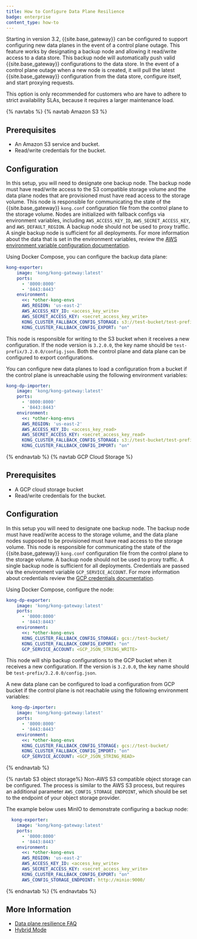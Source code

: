 ```yaml
---
title: How to Configure Data Plane Resilience
badge: enterprise
content_type: how-to
---
```


Starting in version 3.2, {{site.base_gateway}} can be configured to support configuring new data planes in the event of a control plane outage. This feature works by designating a backup node and allowing it read/write access to a data store. This backup node will automatically push valid {{site.base_gateway}} configurations to the data store. In the event of a control plane outage when a new node is created, it will pull the latest {{site.base_gateway}} configuration from the data store, configure itself, and start proxying requests. 

This option is only recommended for customers who are have to adhere to strict availability SLAs, because it requires a larger maintenance load. 

{% navtabs %}
{% navtab Amazon S3 %}
## Prerequisites
 
* An Amazon S3 service and bucket.
* Read/write credentials for the bucket.


## Configuration 

In this setup, you will need to designate one backup node. The backup node must have read/write access to the S3 compatible storage volume and the data plane nodes that are provisioned must have read access to the storage volume. This node is responsible for communicating the state of the {{site.base_gateway}} `kong.conf` configuration file from the control plane to the storage volume. Nodes are initialized with fallback configs via environment variables, including `AWS_ACCESS_KEY_ID`, `AWS_SECRET_ACCESS_KEY`, and `AWS_DEFAULT_REGION`. A backup node should not be used to proxy traffic. A single backup node is sufficient for all deployments. For more information about the data that is set in the environment variables, review the [AWS environment variable configuration documentation](https://docs.aws.amazon.com/cli/latest/userguide/cli-configure-envvars.html).

Using Docker Compose, you can configure the backup data plane:

```yaml
kong-exporter:
    image: 'kong/kong-gateway:latest'
    ports:
      - '8000:8000'
      - '8443:8443'
    environment:
      <<: *other-kong-envs
      AWS_REGION: 'us-east-2'
      AWS_ACCESS_KEY_ID: <access_key_write>
      AWS_SECRET_ACCESS_KEY: <secret_access_key_write>
      KONG_CLUSTER_FALLBACK_CONFIG_STORAGE: s3://test-bucket/test-prefix
      KONG_CLUSTER_FALLBACK_CONFIG_EXPORT: "on"

```

This node is responsible for writing to the S3 bucket when it receives a new configuration. If the node version is `3.2.0.0`, the key name should be `test-prefix/3.2.0.0/config.json`.
Both the control plane and data plane can be configured to export configurations.

You can configure new data planes to load a configuration from a bucket if the control plane is unreachable using the following environment variables: 

```yaml
kong-dp-importer:
    image: 'kong/kong-gateway:latest'
    ports:
      - '8000:8000'
      - '8443:8443'
    environment:
      <<: *other-kong-envs
      AWS_REGION: 'us-east-2'
      AWS_ACCESS_KEY_ID: <access_key_read>
      AWS_SECRET_ACCESS_KEY: <secret_access_key_read>
      KONG_CLUSTER_FALLBACK_CONFIG_STORAGE: s3://test-bucket/test-prefix
      KONG_CLUSTER_FALLBACK_CONFIG_IMPORT: "on"

```



{% endnavtab %}
{% navtab GCP Cloud Storage %}
## Prerequisites

* A GCP cloud storage bucket
* Read/write credentials for the bucket.


## Configuration

In this setup you will need to designate one backup node. The backup node must have read/write access to the storage volume, and the data plane nodes supposed to be provisioned must have read access to the storage volume. This node is responsible for communicating the state of the {{site.base_gateway}} `kong.conf` configuration file from the control plane to the storage volume. A backup node should not be used to proxy traffic. A single backup node is sufficient for all deployments.
Credentials are passed via the environment variable `GCP_SERVICE_ACCOUNT`. For more information about credentials review the [GCP credentials documentation](https://developers.google.com/workspace/guides/create-credentials).

Using Docker Compose, configure the node:

```yaml
kong-dp-exporter:
    image: 'kong/kong-gateway:latest'
    ports:
      - '8000:8000'
      - '8443:8443'
    environment:
      <<: *other-kong-envs
      KONG_CLUSTER_FALLBACK_CONFIG_STORAGE: gcs://test-bucket/
      KONG_CLUSTER_FALLBACK_CONFIG_EXPORT: "on"
      GCP_SERVICE_ACCOUNT: <GCP_JSON_STRING_WRITE>
```

This node will ship backup configurations to the GCP bucket when it receives a new configuration. If the version is `3.2.0.0`, the key name should be `test-prefix/3.2.0.0/config.json`.

A new data plane can be configured to load a configuration from GCP bucket if the control plane is not reachable using the following environment variables: 

```yaml
  kong-dp-importer:
    image: 'kong/kong-gateway:latest'
    ports:
      - '8000:8000'
      - '8443:8443'
    environment:
      <<: *other-kong-envs
      KONG_CLUSTER_FALLBACK_CONFIG_STORAGE: gcs://test-bucket/
      KONG_CLUSTER_FALLBACK_CONFIG_IMPORT: "on"
      GCP_SERVICE_ACCOUNT: <GCP_JSON_STRING_READ>
```



{% endnavtab %}


{% navtab S3 object storage%}
Non-AWS S3 compatible object storage can be configured. The process is similar to the AWS S3 process, but requires an additional parameter `AWS_CONFIG_STORAGE_ENDPOINT`, which should be set to the endpoint of your object storage provider. 

The example below uses MinIO to demonstrate configuring a backup node: 

```yaml
  kong-exporter:
    image: 'kong/kong-gateway:latest'
    ports:
      - '8000:8000'
      - '8443:8443'
    environment:
      <<: *other-kong-envs
      AWS_REGION: 'us-east-2'
      AWS_ACCESS_KEY_ID: <access_key_write>
      AWS_SECRET_ACCESS_KEY: <secret_access_key_write>
      KONG_CLUSTER_FALLBACK_CONFIG_EXPORT: "on"
      AWS_CONFIG_STORAGE_ENDPOINT: http://minio:9000/
```

{% endnavtab %}
{% endnavtabs %}



## More Information

* [Data plane resilience FAQ](/gateway/latest/kong-enterprise/cp-outage-handling-faq)
* [Hybrid Mode](/gateway/latest/production/deployment-topologies/hybrid-mode/)
